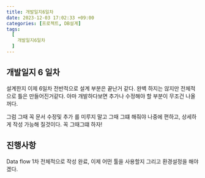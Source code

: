 ```yaml
---
title: 개발일지6일차
date: 2023-12-03 17:02:33 +09:00
categories: [프로젝트, DB설계]
tags:
  [
    개발일지6일차
  ]
---
```


## 개발일지 6 일차
<p>설계한지 이제 6일차 전반적으로 설계 부분은 끝난거 같다. 완벽 하지는 않지만 전체적으로 틀은 만들어진거같다. 아마 개발하다보면 추가나 수정해야 할 부분이 무조건 나올꺼다. </p>

<p>그럼 그때 꼭 문서 수정및 추가 를 미루지 말고 그때 그떄 해줘야 나중에 편하고, 상세하게 작성 가능해 질것이다. 꼭 그때그떄 하자!</p>


## 진행사항

<p>Data flow 1차 전체적으로 작성 완료, 이제 어떤 툴을 사용할지 그리고 환경설정을 해야겠다.</p>







